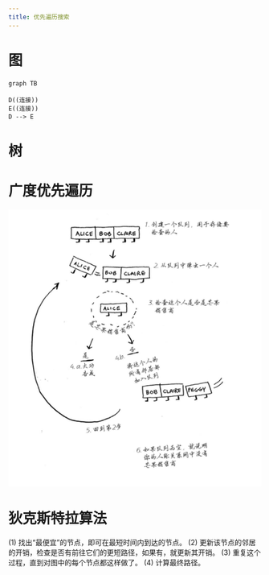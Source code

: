 ```yaml
---
title: 优先遍历搜索
---
```


# 图

```mermaid
graph TB

D((连接))
E((连接))
D --> E
```

# 树

# 广度优先遍历

![](images/20220921163302.png)

# 狄克斯特拉算法

(1) 找出“最便宜”的节点，即可在最短时间内到达的节点。
(2) 更新该节点的邻居的开销，检查是否有前往它们的更短路径，如果有，就更新其开销。
(3) 重复这个过程，直到对图中的每个节点都这样做了。
(4) 计算最终路径。
